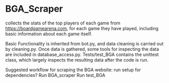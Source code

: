 # BGA_Scraper 
collects the stats of the top players of each 
game from https://boardgamearena.com, for each game they have played,
including basic information about each game itself. 

Basic Functionality is inherited from bot.py, and data cleaning
is carried out by cleaning.py. 
Once data is gathered, some tools for inspecting the data are included 
in database_access.py.
Tests/test_BGA contains the unittest class, which largely inspects 
the resulting data after the code is run.


Suggested workflow for scraping the BGA website:
run setup for dependencies?
Run BGA_scraper
Run test_BGA

